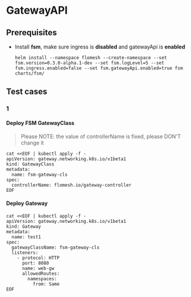 # GatewayAPI

## Prerequisites

- Install **fsm**, make sure ingress is **disabled** and gatewayApi is **enabled**

  `helm install --namespace flomesh --create-namespace --set fsm.version=0.3.0-alpha.1-dev --set fsm.logLevel=5 --set fsm.ingress.enabled=false --set fsm.gatewayApi.enabled=true fsm charts/fsm/`

## Test cases

### 1

#### Deploy FSM GatewayClass
> Please NOTE: the value of controllerName is fixed, please DON'T change it
```shell
cat <<EOF | kubectl apply -f -
apiVersion: gateway.networking.k8s.io/v1beta1
kind: GatewayClass
metadata:
  name: fsm-gateway-cls
spec:
  controllerName: flomesh.io/gateway-controller
EOF
```


#### Deploy Gateway
```shell
cat <<EOF | kubectl apply -f -
apiVersion: gateway.networking.k8s.io/v1beta1
kind: Gateway
metadata:
  name: test1
spec:
  gatewayClassName: fsm-gateway-cls
  listeners:
    - protocol: HTTP
      port: 8080
      name: web-gw
      allowedRoutes:
        namespaces:
          from: Same
EOF
```